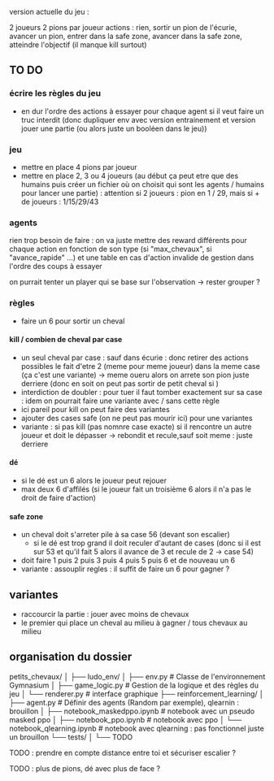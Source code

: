 version actuelle du jeu : 

2 joueurs
2 pions par joueur
actions : rien, sortir un pion de l'écurie, avancer un pion, entrer dans la safe zone, avancer dans la safe zone, atteindre l'objectif
(il manque kill surtout)

## TO DO

### écrire les règles du jeu 
- en dur l'ordre des actions à essayer pour chaque agent si il veut faire un truc interdit
(donc dupliquer env avec version entrainement et version jouer une partie (ou alors juste un booléen dans le jeu))

### jeu
- mettre en place 4 pions par joueur
- mettre en place 2, 3 ou 4 joueurs (au début ça peut etre que des humains puis créer un fichier où on choisit qui sont les agents / humains pour lancer une partie) : attention si 2 joueurs : pion en 1 / 29, mais si + de joueurs : 1/15/29/43

### agents
rien trop besoin de faire : on va juste mettre des reward différents pour chaque action en fonction de son type (si "max_chevaux", si "avance_rapide" ...)
et une table en cas d'action invalide de gestion dans l'ordre des coups à essayer

on purrait tenter un player qui se base sur l'observation -> rester grouper ?

### règles

- faire un 6 pour sortir un cheval

#### kill / combien de cheval par case
- un seul cheval par case : sauf dans écurie : donc retirer des actions possibles le fait d'etre 2 (meme pour meme joueur) dans la meme case (ça c'est une variante) -> meme oueru alors on arrete son pion juste derriere
(donc en soit on peut pas sortir de petit cheval si )
- interdiction de doubler : pour tuer il faut tomber exactement sur sa case : idem on pourrait faire une variante avec / sans cette règle
- ici pareil pour kill on peut faire des variantes
- ajouter des cases safe (on ne peut pas mourir ici) pour une variantes
- variante : si pas kill (pas nomnre case exacte) si il rencontre un autre joueur et doit le dépasser -> rebondit et recule,sauf soit meme : juste derriere

#### dé
- si le dé est un 6 alors le joueur peut rejouer
- max deux 6 d'affilés (si le joueur fait un troisième 6 alors il n'a pas le droit de faire d'action)

#### safe zone 
- un cheval doit s'arreter pile à sa case 56 (devant son escalier)
    - si le dé est trop grand il doit reculer d'autant de cases (donc si il est sur 53 et qu'il fait 5 alors il avance de 3 et recule de 2 -> case 54)
- doit faire 1 puis 2 puis 3 puis 4 puis 5 puis 6 et de nouveau un 6
- variante : assouplir regles : il suffit de faire un 6 pour gagner ?

## variantes
- raccourcir la partie : jouer avec moins de chevaux
- le premier qui place un cheval au milieu à gagner / tous chevaux au milieu 


## organisation du dossier

petits_chevaux/
│
├── ludo_env/
│   ├── env.py              # Classe de l'environnement Gymnasium
│   ├── game_logic.py       # Gestion de la logique et des règles du jeu
│   └── renderer.py         # interface graphique
├── reinforcement_learning/
│   ├── agent.py            # Définir des agents (Random par exemple), qlearnin : brouillon
│   ├── notebook_maskedppo.ipynb    # notebook avec un pseudo masked ppo
│   ├── notebook_ppo.ipynb          # notebook avec ppo
│   └── notebook_qlearning.ipynb    # notebook avec qlearning : pas fonctionnel juste un brouillon
└── tests/
│   └── TODO


TODO : prendre en compte distance entre toi et sécuriser escalier ?


TODO : plus de pions, dé avec plus de face ?